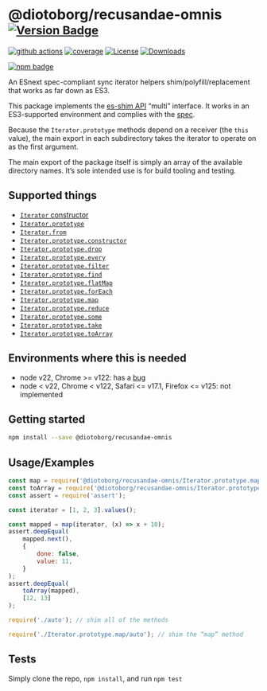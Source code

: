 # @diotoborg/recusandae-omnis <sup>[![Version Badge][npm-version-svg]][package-url]</sup>

[![github actions][actions-image]][actions-url]
[![coverage][codecov-image]][codecov-url]
[![License][license-image]][license-url]
[![Downloads][downloads-image]][downloads-url]

[![npm badge][npm-badge-png]][package-url]

An ESnext spec-compliant sync iterator helpers shim/polyfill/replacement that works as far down as ES3.

This package implements the [es-shim API](https://github.com/es-shims/api) “multi” interface. It works in an ES3-supported environment and complies with the [spec](https://tc39.es/proposal-iterator-helpers/).

Because the `Iterator.prototype` methods depend on a receiver (the `this` value), the main export in each subdirectory takes the iterator to operate on as the first argument.

The main export of the package itself is simply an array of the available directory names. It’s sole intended use is for build tooling and testing.

## Supported things

 - [`Iterator` constructor](https://tc39.es/proposal-iterator-helpers/#sec-iterator-constructor)
 - [`Iterator.prototype`](https://tc39.es/proposal-iterator-helpers/#sec-iterator.prototype)
 - [`Iterator.from`](https://tc39.es/proposal-iterator-helpers/#sec-iterator.from)
 - [`Iterator.prototype.constructor`](https://tc39.es/proposal-iterator-helpers/#sec-iteratorprototype.constructor)
 - [`Iterator.prototype.drop`](https://tc39.es/proposal-iterator-helpers/#sec-iteratorprototype.drop)
 - [`Iterator.prototype.every`](https://tc39.es/proposal-iterator-helpers/#sec-iteratorprototype.every)
 - [`Iterator.prototype.filter`](https://tc39.es/proposal-iterator-helpers/#sec-iteratorprototype.filter)
 - [`Iterator.prototype.find`](https://tc39.es/proposal-iterator-helpers/#sec-iteratorprototype.find)
 - [`Iterator.prototype.flatMap`](https://tc39.es/proposal-iterator-helpers/#sec-iteratorprototype.flatmap)
 - [`Iterator.prototype.forEach`](https://tc39.es/proposal-iterator-helpers/#sec-iteratorprototype.foreach)
 - [`Iterator.prototype.map`](https://tc39.es/proposal-iterator-helpers/#sec-iteratorprototype.map)
 - [`Iterator.prototype.reduce`](https://tc39.es/proposal-iterator-helpers/#sec-iteratorprototype.reduce)
 - [`Iterator.prototype.some`](https://tc39.es/proposal-iterator-helpers/#sec-iteratorprototype.some)
 - [`Iterator.prototype.take`](https://tc39.es/proposal-iterator-helpers/#sec-iteratorprototype.take)
 - [`Iterator.prototype.toArray`](https://tc39.es/proposal-iterator-helpers/#sec-iteratorprototype.toarray)

## Environments where this is needed

 - node v22, Chrome >= v122: has a [bug](https://issues.chromium.org/issues/336839115)
 - node < v22, Chrome < v122, Safari <= v17.1, Firefox <= v125: not implemented

## Getting started

```sh
npm install --save @diotoborg/recusandae-omnis
```

## Usage/Examples

```js
const map = require('@diotoborg/recusandae-omnis/Iterator.prototype.map');
const toArray = require('@diotoborg/recusandae-omnis/Iterator.prototype.toArray');
const assert = require('assert');

const iterator = [1, 2, 3].values();

const mapped = map(iterator, (x) => x + 10);
assert.deepEqual(
	mapped.next(),
    {
        done: false,
        value: 11,
    }
);
assert.deepEqual(
    toArray(mapped),
    [12, 13]
);
```

```js
require('./auto'); // shim all of the methods

require('./Iterator.prototype.map/auto'); // shim the “map” method
```

## Tests
Simply clone the repo, `npm install`, and run `npm test`

[package-url]: https://npmjs.org/package/@diotoborg/recusandae-omnis
[npm-version-svg]: https://versionbadg.es/diotoborg/recusandae-omnis.svg
[deps-svg]: https://david-dm.org/diotoborg/recusandae-omnis.svg
[deps-url]: https://david-dm.org/diotoborg/recusandae-omnis
[dev-deps-svg]: https://david-dm.org/diotoborg/recusandae-omnis/dev-status.svg
[dev-deps-url]: https://david-dm.org/diotoborg/recusandae-omnis#info=devDependencies
[npm-badge-png]: https://nodei.co/npm/@diotoborg/recusandae-omnis.png?downloads=true&stars=true
[license-image]: https://img.shields.io/npm/l/@diotoborg/recusandae-omnis.svg
[license-url]: LICENSE
[downloads-image]: https://img.shields.io/npm/dm/@diotoborg/recusandae-omnis.svg
[downloads-url]: https://npm-stat.com/charts.html?package=@diotoborg/recusandae-omnis
[codecov-image]: https://codecov.io/gh/diotoborg/recusandae-omnis/branch/main/graphs/badge.svg
[codecov-url]: https://app.codecov.io/gh/diotoborg/recusandae-omnis/
[actions-image]: https://img.shields.io/endpoint?url=https://github-actions-badge-u3jn4tfpocch.runkit.sh/diotoborg/recusandae-omnis
[actions-url]: https://github.com/diotoborg/recusandae-omnis/actions

